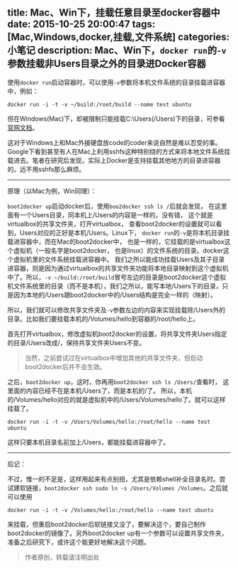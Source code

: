 title: Mac、Win下，挂载任意目录至docker容器中
date: 2015-10-25 20:00:47
tags: [Mac,Windows,docker,挂载,文件系统]
categories: 小笔记
description: Mac、Win下，`docker run`的`-v`参数挂载非Users目录之外的目录进Docker容器
---

使用`docker run`启动容器时，可以使用`-v`参数将本机文件系统的目录挂载进容器中，例如：
``` shell
docker run -i -t -v ~/build:/root/build --name test ubuntu
```
但在Windows(Mac)下，却被限制只能挂载C:\Users(/Users)下的目录，可参看[官网文档](http://docs.docker.com/userguide/dockervolumes/)。

这对于Windows上和Mac外接硬盘放code的coder来说自然是难以忍受的事。Google下看到甚至有人在Mac上利用sshfs这种特别绕的方式来将本地文件系统挂载进去。笔者在研究后发现，实际上Docker是支持挂载其他地方的目录进容器的。远不用sshfs那么麻烦。

---
原理（以Mac为例，Win同理）：

`boot2docker up`启动docker后，使用`boo2docker ssh ls /`后就会发现，
在这里面有一个Users目录，同本机上/Users的内容是一样的，没有错，
这个就是virtualbox的共享文件夹，打开virtualbox，
查看boot2docker的设置就可以看到，Users对应的正好是本机/Users。Linux下，
`docker run`的`-v`是将本机目录挂载进容器中，而在Mac的boot2docker中，
也是一样的，它挂载的是virtualbox这个虚拟机（一般名字是boot2docker，
也是linux）的文件系统的目录。docker这个虚拟机里的文件系统挂载进容器中。
我们之所以能成功挂载Users及其子目录进容器，则是因为通过virtualbox的共享文件夹功能将本地目录映射到这个虚拟机中了。所以，`-v ~/build:/root/build`冒号左边的目录是boot2docker这个虚拟机文件系统里的目录（而不是本机），我们之所以，能写本地/Users下的目录，只是因为本地的/Users跟boot2docker中的/Users结构是完全一样的（映射）。

所以，我们就可以修改共享文件夹及`-v`参数左边的内容来实现挂载除/Users外的目录。比如我们要挂载本机的/Volumes/hello到容器的/root/hello上。

首先打开virtualbox，修改虚拟机boot2docker的设置，将共享文件夹Users指定的目录/Users改成/，保持共享文件夹Users不变。
> 当然，之前尝试过在virtualbox中增加其他的共享文件夹，但启动boot2docker后并不会生效。

之后，`boot2docker up`，这时，你再用`boot2docker ssh ls /Users/`查看时，
这里面的内容已经不在是本机/Users了，而是本机的/了。
所以，本机的/Volumes/hello对应的就是虚拟机中的/Users/Volumes/hello了。就可以这样挂载了。
``` shell
docker run -i -t -v /Users/Volumes/hello:/root/hello --name test ubuntu
```

这样只要本机目录名前加上/Users，都能挂载进容器中了。

---
后记：

不过，惟一的不足是，这样用起来有点别扭，尤其是依赖shell补全目录名时。尝试建软链接，`boot2docker ssh sudo ln -s /Users/Volumes /Volumes`。之后就可以使用
``` shell
docker run -i -t -v /Volumes/hello:/root/hello --name test ubuntu
```
来挂载，但重启boot2docker后软链接又没了，要解决这个，要自己制作boot2docker的镜像了。另外boot2docker up有一个参数可以设置共享文件夹，准备之后研究下，或许这个能更好地解决这个问题。


> 作者原创，转载请注明出处
